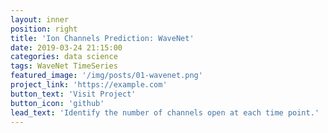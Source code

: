 ```yaml
---
layout: inner
position: right
title: 'Ion Channels Prediction: WaveNet'
date: 2019-03-24 21:15:00
categories: data science
tags: WaveNet TimeSeries
featured_image: '/img/posts/01-wavenet.png'
project_link: 'https://example.com'
button_text: 'Visit Project'
button_icon: 'github'
lead_text: 'Identify the number of channels open at each time point.'
---
```



